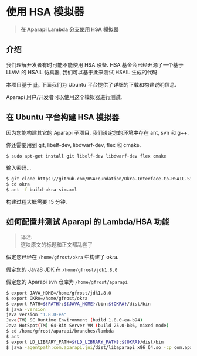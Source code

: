 # 使用 HSA 模拟器

> **在 Aparapi Lambda 分支使用 HSA 模拟器**

## 介绍

我们理解开发者有时可能不能使用 HSA 设备. HSA 基金会已经开源了一个基于 LLVM 的 HSAIL 仿真器, 我们可以基于此来测试 HSAIL 生成的代码.

本项目基于 [此](https://github.com/HSAFoundation/Okra-Interface-to-HSAIL-Simulator), 下面我们为 Ubuntu 平台提供了详细的下载和构建说明信息.

Aparapi 用户/开发者可以使用这个模拟器进行测试.

## 在 Ubuntu 平台构建 HSA 模拟器

因为您能构建其它的 Aparapi 子项目, 我们设定您的环境中存在 ant, svn 和 g++.

你还需要用到 git, libelf-dev, libdwarf-dev, flex 和 cmake.

```bash
$ sudo apt-get install git libelf-dev libdwarf-dev flex cmake
```

输入密码…

```bash
$ git clone https://github.com/HSAFoundation/Okra-Interface-to-HSAIL-Simulator.git okra
$ cd okra
$ ant -f build-okra-sim.xml
```

构建过程大概需要 15 分钟.

## 如何配置并测试 Aparapi 的 Lambda/HSA 功能

> 译注:  
> 这块原文的标题和正文都乱套了

假定您已经在 `/home/gfrost/okra` 中构建了 okra.

假定您的 Java8 JDK 在 `/home/gfrost/jdk1.8.0`

假定您的 Aparapi svn 仓库为 `/home/gfrost/aparapi`

```bash
$ export JAVA_HOME=/home/gfrost/jdk1.8.0
$ export OKRA=/home/gfrost/okra
$ export PATH=${PATH}:${JAVA_HOME}/bin:${OKRA}/dist/bin
$ java -version
java version "1.8.0-ea"
Java(TM) SE Runtime Environment (build 1.8.0-ea-b94)
Java HotSpot(TM) 64-Bit Server VM (build 25.0-b36, mixed mode)
$ cd /home/gfrost/aparapi/branches/lambda
$ ant
$ export LD_LIBRARY_PATH=${LD_LIBRARY_PATH}:${OKRA}/dist/bin
$ java -agentpath:com.aparapi.jni/dist/libaparapi_x86_64.so -cp com.aparapi/dist/aparapi.jar:${OKRA}/dist/okra.jar hsailtest.Squares
```
